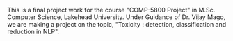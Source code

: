 
This is a final project work for the course "COMP-5800 Project" in M.Sc. Computer Science, Lakehead University. Under Guidance of Dr. Vijay Mago, we are making a project on the topic, "Toxicity : detection, classification and reduction in NLP". 
